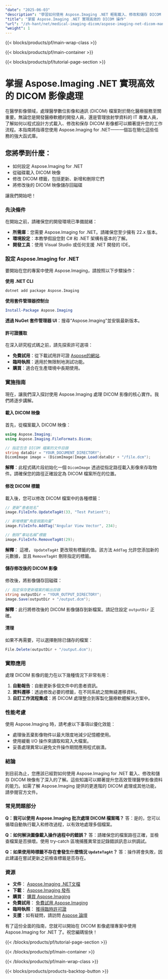 ```yaml
---
"date": "2025-06-03"
"description": "學習如何使用 Aspose.Imaging .NET 輕鬆載入、修改和儲存 DICOM 映像。非常適合醫學影像開發人員。"
"title": "掌握 Aspose.Imaging .NET 實現高效的 DICOM 操作"
"url": "/zh-hant/net/medical-imaging-dicom/aspose-imaging-net-dicom-manipulation-guide/"
"weight": 1
---
```


{{< blocks/products/pf/main-wrap-class >}}

{{< blocks/products/pf/main-container >}}

{{< blocks/products/pf/tutorial-page-section >}}
# 掌握 Aspose.Imaging .NET 實現高效的 DICOM 影像處理

在醫學影像領域，處理醫學數位影像和通訊 (DICOM) 檔案對於簡化醫療服務至關重要。無論您是開發醫療軟體的開發人員，還是管理放射學資料的 IT 專業人員，了解如何以程式設計方式載入、修改和保存 DICOM 影像都可以顯著提升您的工作流程。本指南將指導您使用 Aspose.Imaging for .NET——一個旨在簡化這些任務的強大函式庫。

## 您將學到什麼：
- 如何設定 Aspose.Imaging for .NET
- 從磁碟載入 DICOM 映像
- 修改 DICOM 標籤，包括更新、新增和刪除它們
- 將修改後的 DICOM 映像儲存回磁碟

讓我們開始吧！

### 先決條件
在開始之前，請確保您的開發環境已準備就緒：

- **所需庫**：您需要 Aspose.Imaging for .NET。請確保您至少擁有 22.x 版本。
- **環境設定**：本教學假設您對 C# 和 .NET 架構有基本的了解。
- **開發工具**：使用 Visual Studio 或任何支援 .NET 開發的 IDE。

### 設定 Aspose.Imaging for .NET
要開始在您的專案中使用 Aspose.Imaging，請按照以下步驟操作：

**使用 .NET CLI**
```bash
dotnet add package Aspose.Imaging
```

**使用套件管理器控制台**
```powershell
Install-Package Aspose.Imaging
```

**透過 NuGet 套件管理器 UI**：搜尋“Aspose.Imaging”並安裝最新版本。

#### 許可證獲取
在深入研究程式碼之前，請先探索許可選項：
- **免費試用**：從下載試用許可證 [Aspose的網站](https://purchase。aspose.com/temporary-license/).
- **臨時執照**：適用於無限制地測試功能。
- **購買**：適合在生產環境中長期使用。

### 實施指南
現在，讓我們深入探討使用 Aspose.Imaging 處理 DICOM 影像的核心實作。我們將逐步講解。

#### 載入 DICOM 映像
首先，從檔案載入 DICOM 映像：
```csharp
using Aspose.Imaging;
using Aspose.Imaging.FileFormats.Dicom;

// 指定包含 DICOM 檔案的文件目錄
string dataDir = "YOUR_DOCUMENT_DIRECTORY";
DicomImage image = (DicomImage)Image.Load(dataDir + "/file.dcm");
```
**解釋**：此程式碼片段初始化一個 `DicomImage` 透過從指定路徑載入影像來存取物件。請確保您的路徑正確設定為 DICOM 檔案所在的位置。

#### 修改 DICOM 標籤
載入後，您可以修改 DICOM 檔案中的各種標籤：
```csharp
// 更新“患者姓名”
image.FileInfo.UpdateTagAt(33, "Test Patient");

// 新增標籤“角度視圖向量”
image.FileInfo.AddTag("Angular View Vector", 234);

// 刪除“車站名稱”標籤
image.FileInfo.RemoveTagAt(29);
```
**解釋**： 這裡， `UpdateTagAt` 更改現有標籤的值。該方法 `AddTag` 允許您添加新的元數據，並且 `RemoveTagAt` 刪除指定的標籤。

#### 儲存修改後的 DICOM 影像
修改後，將影像儲存回磁碟：
```csharp
// 指定保存更新檔案的輸出目錄
string outputDir = "YOUR_OUTPUT_DIRECTORY";
image.Save(outputDir + "/output.dcm");
```
**解釋**：此行將修改後的 DICOM 影像儲存到新檔案。請記住設定 `outputDir` 正確。

#### 清理
如果不再需要，可以選擇刪除已儲存的檔案：
```csharp
File.Delete(outputDir + "/output.dcm");
```

### 實際應用
處理 DICOM 影像的能力在以下幾種情況下非常有用：
1. **自動報告**：自動更新多個文件中的患者資訊。
2. **資料遷移**：透過修改必要的標籤，在不同系統之間無縫遷移資料。
3. **自訂工作流程集成**：將 DICOM 處理整合到客製化醫療軟體解決方案中。

### 性能考慮
使用 Aspose.Imaging 時，請考慮以下事項以優化效能：
- 處理後丟棄影像物件以最大限度地減少記憶體使用。
- 使用緩衝 I/O 操作來讀取和寫入大檔案。
- 妥善處理異常以避免文件操作期間應用程式崩潰。

### 結論
到目前為止，您應該已經對如何使用 Aspose.Imaging for .NET 載入、修改和儲存 DICOM 映像有了深入的了解。這些知識可以顯著提升您高效管理醫學影像資料的能力。如需了解 Aspose.Imaging 提供的更進階的 DICOM 處理或其他功能，請參閱官方文件。

### 常見問題部分
**Q：我可以使用 Aspose.Imaging 批次處理 DICOM 檔案嗎？**
答：是的，您可以循環自動執行載入和修改過程，以有效地處理多個檔案。

**Q：如何解決圖像載入操作過程中的錯誤？**
答：請確保您的檔案路徑正確，並檢查檔案是否損壞。使用 try-catch 區塊捕獲異常並記錄錯誤訊息以供調試。

**Q：如果使用時標籤不存在會發生什麼情況 `UpdateTagAt`？**
答：操作將會失敗，因此建議在嘗試更新之前檢查標籤是否存在。

### 資源
- **文件**： [Aspose.Imaging .NET文檔](https://reference.aspose.com/imaging/net/)
- **下載**： [Aspose.Imaging 發布](https://releases.aspose.com/imaging/net/)
- **購買**： [購買 Aspose.Imaging](https://purchase.aspose.com/buy)
- **免費試用**： [免費試用 Aspose.Imaging](https://releases.aspose.com/imaging/net/)
- **臨時執照**： [獲得臨時許可證](https://purchase.aspose.com/temporary-license/)
- **支援**：如有疑問，請訪問 [Aspose 論壇](https://forum.aspose.com/c/imaging/10)

有了這份全面的指南，您就可以開始在 DICOM 影像處理專案中使用 Aspose.Imaging for .NET 了。祝您編碼愉快！

{{< /blocks/products/pf/tutorial-page-section >}}

{{< /blocks/products/pf/main-container >}}

{{< /blocks/products/pf/main-wrap-class >}}

{{< blocks/products/products-backtop-button >}}